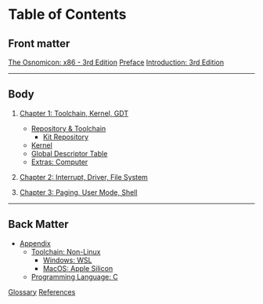 # Table of Contents

## Front matter
[The Osnomicon: x86 - 3rd Edition](./index.md)
[Preface](./front-matter/preface.md)
[Introduction: 3rd Edition](./front-matter/introduction.md)

---

## Body
1. [Chapter 1: Toolchain, Kernel, GDT](./body/chapter-1/README.md)
    - [Repository & Toolchain](./body/chapter-1/repo-toolchain/README.md)
        - [Kit Repository](./body/chapter-1/repo-toolchain/1-kit-repository.md)
    - [Kernel](./body/chapter-1/kernel.md)
    - [Global Descriptor Table](./body/chapter-1/gdt.md)
    - [Extras: Computer]()

2. [Chapter 2: Interrupt, Driver, File System]()
<!--
    - [Driver: VGA Text Mode]()
    - [Interrupt]()
    - [Driver: Keyboard]()
-->

3. [Chapter 3: Paging, User Mode, Shell]()
<!--
    - [Paging]()
    - [User Mode]()
    - [Shell]()
-->
---

## Back Matter
- [Appendix](./back-matter/appendix/README.md)
    - [Toolchain: Non-Linux]()
        - [Windows: WSL](./back-matter/appendix/toolchain/wsl.md)
        - [MacOS: Apple Silicon](./back-matter/appendix/toolchain/apple-silicon.md)
    - [Programming Language: C]() <!-- Safety, stack & heap -->

[Glossary](./back-matter/glossary.md)
[References](./back-matter/references.md)
